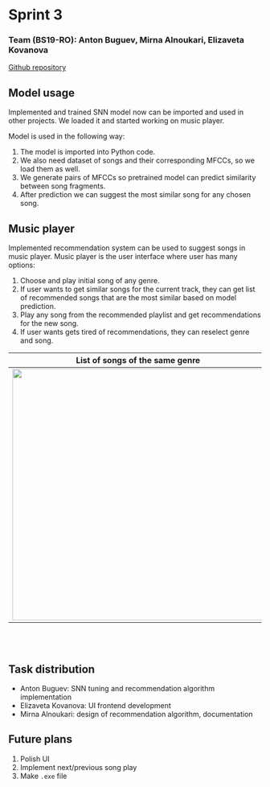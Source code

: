 # Sprint 3

### Team (BS19-RO):	Anton Buguev, Mirna Alnoukari, Elizaveta Kovanova

[Github repository](https://github.com/TheCoolestMango/Music-Similarity-Analysis)


## Model usage

Implemented and trained SNN model now can be imported and used in other projects. We loaded it and started working on music player. 

Model is used in the following way:

1. The model is imported into Python code.
2. We also need dataset of songs and their corresponding MFCCs, so we load them as well.
3. We generate pairs of MFCCs so pretrained model can predict similarity between song fragments.
4. After prediction we can suggest the most similar song for any chosen song.

## Music player

Implemented recommendation system can be used to suggest songs in music player. Music player is the user interface where user  has many options:

1. Choose and play initial song of any genre.
2. If user wants to get similar songs for the current track, they can get list of recommended songs that are the most similar based on model prediction.
3. Play any song from the recommended playlist and get recommendations for the new song.
4. If user wants gets tired of recommendations, they can reselect genre and song.

List of songs of the same genre            |  Recommended playlist
:-------------------------:|:-------------------------:
<img src="screenshot1.jpg" width="500"/>  |  <img src="screenshot2.jpg" width="500"/>

<br />
<br />

## Task distribution
- Anton Buguev: SNN tuning and recommendation algorithm implementation
- Elizaveta Kovanova: UI frontend development
- Mirna Alnoukari: design of recommendation algorithm, documentation

## Future plans

1. Polish UI
2. Implement next/previous song play
3. Make ```.exe``` file